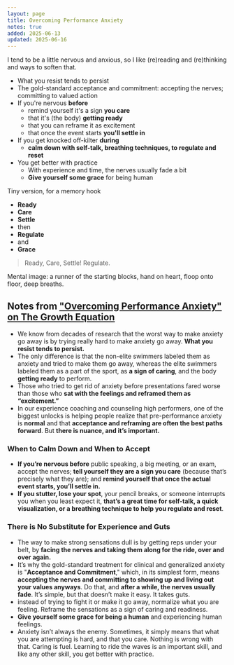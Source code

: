 ```yaml
---
layout: page
title: Overcoming Performance Anxiety
notes: true
added: 2025-06-13
updated: 2025-06-16
---
```


I tend to be a little nervous and anxious, so I like (re)reading and (re)thinking and ways to soften that.

- What you resist tends to persist
- The gold-standard acceptance and commitment: accepting the nerves; committing to valued action
- If you're nervous **before**
    - remind yourself it's a sign **you care**
    - that it's (the body) **getting ready**
    - that you can reframe it as excitement
    - that once the event starts **you'll settle in**
- If you get knocked off-kilter **during**
    - **calm down with self-talk, breathing techniques, to regulate and reset**
- You get better with practice
    - With experience and time, the nerves usually fade a bit
    - **Give yourself some grace** for being human

Tiny version, for a memory hook

- **Ready**
- **Care**
- **Settle**
- then
- **Regulate**
- and
- **Grace**

> Ready, Care, Settle! Regulate.

Mental image: a runner of the starting blocks, hand on heart, floop onto floor, deep breaths.

## Notes from ["Overcoming Performance Anxiety" on The Growth Equation](https://thegrowtheq.com/overcoming-performance-anxiety/)

- We know from decades of research that the worst way to make anxiety go away is by trying really hard to make anxiety go away. **What you resist tends to persist.**
- The only difference is that the non-elite swimmers labeled them as anxiety and tried to make them go away, whereas the elite swimmers labeled them as a part of the sport, as **a sign of caring**, and the body **getting ready** to perform.
- Those who tried to get rid of anxiety before presentations fared worse than those who **sat with the feelings and reframed them as “excitement.”**
- In our experience coaching and counseling high performers, one of the biggest unlocks is helping people realize that pre-performance anxiety is **normal** and that **acceptance and reframing are often the best paths forward**. But **there is nuance, and it’s important.**

### When to Calm Down and When to Accept

- **If you’re nervous before** public speaking, a big meeting, or an exam, accept the nerves; **tell yourself they are a sign you care** (because that’s precisely what they are); and **remind yourself that once the actual event starts, you’ll settle in.**
- **If you stutter, lose your spot**, your pencil breaks, or someone interrupts you when you least expect it, **that’s a great time for self-talk, a quick visualization, or a breathing technique to help you regulate and reset**.

### There is No Substitute for Experience and Guts

- The way to make strong sensations dull is by getting reps under your belt, by **facing the nerves and taking them along for the ride, over and over again.**
- It’s why the gold-standard treatment for clinical and generalized anxiety is "**Acceptance and Commitment**," which, in its simplest form, means **accepting the nerves and committing to showing up and living out your values anyways**. Do that, and **after a while, the nerves usually fade**. It’s simple, but that doesn’t make it easy. It takes guts.
- instead of trying to fight it or make it go away, normalize what you are feeling. Reframe the sensations as a sign of caring and readiness.
- **Give yourself some grace for being a human** and experiencing human feelings.
- Anxiety isn’t always the enemy. Sometimes, it simply means that what you are attempting is hard, and that you care. Nothing is wrong with that. Caring is fuel. Learning to ride the waves is an important skill, and like any other skill, you get better with practice.